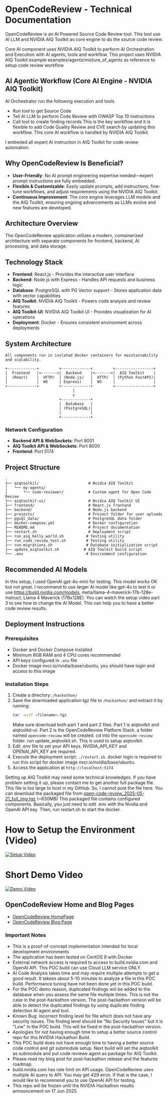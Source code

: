 # OpenCodeReview - Technical Documentation

OpenCodeReview is an AI Powered Source Code Review tool.
This tool use AI LLM and NVIDIA AIQ Toolkit as core engine to do the source code review.

Core AI component uses NVIDIA AIQ Toolkit to perform AI Orchestration and Execution with AI agents, tools and workflow.
This project uses NVIDIA AIQ Toolkit example examples/agents/mixture_of_agents as reference to setup code review workflow

## AI Agentic Workflow (Core AI Engine - NVIDIA AIQ Toolkit)
AI Orchestrator run the following execution and tools
- Run tool to get Source Code
- Tell AI LLM to perform Code Review with OWASP Top 10 instructions
- Call tool to create finding records
This is the key workflow and it is flexible to add Code Quality Review and CVE search by updating this workflow.
This core AI workflow is handled by NVIDIA AIQ Toolkit. 

I embeded all expert AI instruction in AIQ Toolkit for code review automation.

## Why OpenCodeReview Is Beneficial?  
- **User-Friendly**: No AI prompt engineering expertise needed—expert prompt instructions are fully embedded.  
- **Flexible & Customizable**: Easily update prompts, add instructions, fine-tune workflows, and adjust requirements using the NVIDIA AIQ Toolkit.  
- **Continuous Improvement**: The core engine leverages LLM models and the AIQ Toolkit, ensuring ongoing advancements as LLMs evolve and new features are developed.  

## Architecture Overview

The OpenCodeReview application utilizes a modern, containerized architecture with separate components for frontend, backend, AI processing, and data storage.

## Technology Stack

- **Frontend**: React.js - Provides the interactive user interface
- **Backend**: Node.js with Express - Handles API requests and business logic
- **Database**: PostgreSQL with PG Vector support - Stores application data with vector capabilities
- **AIQ Toolkit**: NVIDIA AIQ Toolkit - Powers code analysis and review features
- **AIQ Toolkit-UI**: NVIDIA AIQ Toolkit UI - Provides visualization for AI operations
- **Deployment**: Docker - Ensures consistent environment across deployments

## System Architecture

```
All components run in isolated Docker containers for maintainability and scalability.

+-------------+         +-------------+         +-----------------+
|  Frontend   |<------->|  Backend    |<------->|  AIQ Toolkit    |
|  (React)    |  HTTP/  | (Node.js/   |  HTTP/  | (Python FastAPI)|
|             |  WS     | Express)    |  WS     |                 |
+-------------+         +-------------+         +-----------------+
                              |
                              v
                        +-------------+
                        |  Database   |
                        | (PostgreSQL)|
                        |             |
                        +-------------+
```

### Network Configuration
- **Backend API & WebSockets**: Port 8001
- **AIQ Toolkit API & WebSockets**: Port 8000
- **Frontend**: Port 5174

## Project Structure

```
.
├── aiqtoolkit/                      # Nvidia AIQ Toolkit
│   └── my-agents/
│       └── code-reviewer/           # Custom agent for Open Code Review
├── aiqtoolkit-ui/                   # Nvidia AIQ Toolkit UI
├── frontend/                        # React.js frontend
├── backend/                         # Node.js backend
├── projects/                        # Project folder for user uploads
├── pgsql_data/                      # PostgreSQL data folder
├── docker-compose.yml               # Docker configuration
├── README.md                        # Project documentation
├── restart.sh                       # Deployment script
├── run_aiq_hello_world.sh          # Testing utility
├── run_code_review_test.sh         # Testing utility
├── run-migrations.sh               # Database initialization script
├── update_aiqtoolkit.sh           # AIQ Toolkit build script
└── .env                            # Environment configuration
```

## Recommended AI Models
In this setup, I used OpenAI gpt-4o-mini for testing. This model works OK but not great.
I recommend to use larger AI model like gpt-4o to test it or use https://build.nvidia.com/models, meta/llama-4-maverick-17b-128e-instruct, Llama 4 Maverick (17Bx128E).
You can watch the setup video part 3 to see how to change the AI Model.
This can help you to have a better code review results.

## Deployment Instructions

### Prerequisites
- Docker and Docker Compose installed
- Minimum 8GB RAM and 4 CPU cores recommended
- API keys configured in `.env` file
- Docker image nvcr.io/nvidia/base/ubuntu, you should have login and access to this image

### Installation Steps
1. Create a directory: `/hackathon/`
2. Save the downloaded application tgz file to `/hackathon/` and extract it by running:
   ```bash
   tar -xvzf <filename>.tgz
   ```
   Make sure download both part 1 and part 2 files.
   Part 1 is aiqtoolkit and aiqtoolkit-ui.
   Part 2 is the OpenCodeReview Platform Stack.
   a folder named `opencode-review` will be created.
   cd into the `opencode-review` folder.
   run update_aiqtoolkit.sh. This is used to setup aiqtoolkit.
4. Edit .env file to set your API keys. NVIDIA_API_KEY and OPENAI_API_KEY are required.
5. Execute the deployment script: `./restart.sh`. docker login is required to run this script for docker image nvcr.io/nvidia/base/ubuntu.
6. Access the application at `http://localhost:5174`

Setting up AIQ Toolkit may need some technical knowledges. If you have problem setting it up, please contact me to get another full package file.
This file is too large to host in my GitHub. So, I cannot post the file here.
You can download the packaged file from 
[open-code-review_2025-05-21_full_img.tgz](https://3c-kingdom.com/opencodereview/tgz/open-code-review_2025-05-21_full_img.tgz) (~630MB)
This packaged file contains configured components. Basically, you just need to edit .env with the Nvidia and OpenAI API key.
Then, run restart.sh to start the docker.

# How to Setup the Environment (Video)
[![Setup Video](https://img.youtube.com/vi/wxGG2Ra0ljI/0.jpg)](https://youtu.be/wxGG2Ra0ljI)

# Short Demo Video
[![Demo Video](https://img.youtube.com/vi/W-IZSS-T_6U/0.jpg)](https://youtu.be/W-IZSS-T_6U)

## OpenCodeReview Home and Blog Pages
- [OpenCodeReview HomePage](http://3c-kingdom.com/opencodereview/)
- [OpenCodeReview Blog Page](http://3c-kingdom.com/opencodereview/blog.html)

### Important Notes
- This is a proof-of-concept implementation intended for local development environments
- The application has been tested on CentOS 9 with Docker
- External network access is required to access to build.nvidia.com and OpenAI API. This POC build can use Cloud LLM service ONLY.
- AI Code Analysis takes time and may require multiple attempts to get a good result. It takees about 5-10 minutes to analyze a file in this POC build. Performance tuning have not been done yet in this POC build.
- For the POC demo reason, duplicated findings wiil be added to the database when you assess the same file multiple times. This is not the case in the post-hackathon version. The post-hackathon version will be able to detect the duplicated findings by using duplicate finding detection AI agent and tool.
- Known Bug: Incorrect finding level for file which does not have any security issues. The finding level should be "No Security Issues" but it is "Low" in the POC build. This will be fixed in the post-hackathon version.
- Apologies for not having enough time to setup a better source control repo for this NVIDIA Hackathon Build.
- This POC build does not have enough time to having a better source code control and git submodule setup. Next build will set the aiqtoolkit as submodule and put code reviewe agent as package for AIQ Toolkit.
- Please read my blog post for post-hackathon release and the features roadmap.
- build.nvidia.com has rate limit on API usage. OpenCodeReview uses multiple AI query to API. You may get 429 error. If that is the case, I would like to recommend you to use OpenAI API for testing.
- This repo will be frozen until the NVIDIA Hackathon results announcement on 17 Jun 2025.


